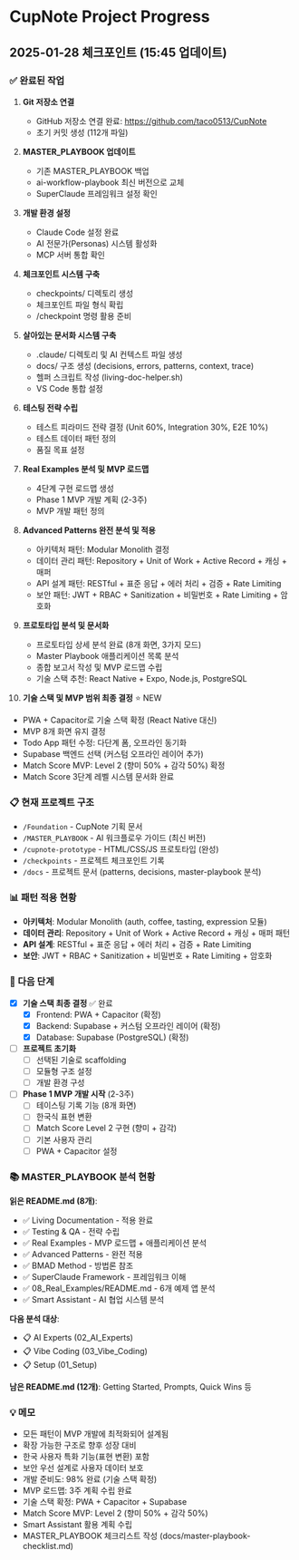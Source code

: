 # CupNote Project Progress

## 2025-01-28 체크포인트 (15:45 업데이트)

### ✅ 완료된 작업
1. **Git 저장소 연결**
   - GitHub 저장소 연결 완료: https://github.com/taco0513/CupNote
   - 초기 커밋 생성 (112개 파일)

2. **MASTER_PLAYBOOK 업데이트**
   - 기존 MASTER_PLAYBOOK 백업
   - ai-workflow-playbook 최신 버전으로 교체
   - SuperClaude 프레임워크 설정 확인

3. **개발 환경 설정**
   - Claude Code 설정 완료
   - AI 전문가(Personas) 시스템 활성화
   - MCP 서버 통합 확인

4. **체크포인트 시스템 구축**
   - checkpoints/ 디렉토리 생성
   - 체크포인트 파일 형식 확립
   - /checkpoint 명령 활용 준비

5. **살아있는 문서화 시스템 구축**
   - .claude/ 디렉토리 및 AI 컨텍스트 파일 생성
   - docs/ 구조 생성 (decisions, errors, patterns, context, trace)
   - 헬퍼 스크립트 작성 (living-doc-helper.sh)
   - VS Code 통합 설정

6. **테스팅 전략 수립**
   - 테스트 피라미드 전략 결정 (Unit 60%, Integration 30%, E2E 10%)
   - 테스트 데이터 패턴 정의
   - 품질 목표 설정

7. **Real Examples 분석 및 MVP 로드맵**
   - 4단계 구현 로드맵 생성
   - Phase 1 MVP 개발 계획 (2-3주)
   - MVP 개발 패턴 정의

8. **Advanced Patterns 완전 분석 및 적용**
   - 아키텍처 패턴: Modular Monolith 결정
   - 데이터 관리 패턴: Repository + Unit of Work + Active Record + 캐싱 + 매퍼
   - API 설계 패턴: RESTful + 표준 응답 + 에러 처리 + 검증 + Rate Limiting
   - 보안 패턴: JWT + RBAC + Sanitization + 비밀번호 + Rate Limiting + 암호화

9. **프로토타입 분석 및 문서화** 
   - 프로토타입 상세 분석 완료 (8개 화면, 3가지 모드)
   - Master Playbook 애플리케이션 목록 분석
   - 종합 보고서 작성 및 MVP 로드맵 수립
   - 기술 스택 추천: React Native + Expo, Node.js, PostgreSQL

10. **기술 스택 및 MVP 범위 최종 결정** ⭐ NEW
   - PWA + Capacitor로 기술 스택 확정 (React Native 대신)
   - MVP 8개 화면 유지 결정
   - Todo App 패턴 수정: 다단계 폼, 오프라인 동기화
   - Supabase 백엔드 선택 (커스텀 오프라인 레이어 추가)
   - Match Score MVP: Level 2 (향미 50% + 감각 50%) 확정
   - Match Score 3단계 레벨 시스템 문서화 완료

### 📋 현재 프로젝트 구조
- `/Foundation` - CupNote 기획 문서
- `/MASTER_PLAYBOOK` - AI 워크플로우 가이드 (최신 버전)
- `/cupnote-prototype` - HTML/CSS/JS 프로토타입 (완성)
- `/checkpoints` - 프로젝트 체크포인트 기록
- `/docs` - 프로젝트 문서 (patterns, decisions, master-playbook 분석)

### 📊 패턴 적용 현황
- **아키텍처**: Modular Monolith (auth, coffee, tasting, expression 모듈)
- **데이터 관리**: Repository + Unit of Work + Active Record + 캐싱 + 매퍼 패턴
- **API 설계**: RESTful + 표준 응답 + 에러 처리 + 검증 + Rate Limiting
- **보안**: JWT + RBAC + Sanitization + 비밀번호 + Rate Limiting + 암호화

### 🎯 다음 단계
- [x] **기술 스택 최종 결정** ✅ 완료
  - [x] Frontend: PWA + Capacitor (확정)
  - [x] Backend: Supabase + 커스텀 오프라인 레이어 (확정)
  - [x] Database: Supabase (PostgreSQL) (확정)
- [ ] **프로젝트 초기화**
  - [ ] 선택된 기술로 scaffolding
  - [ ] 모듈형 구조 설정
  - [ ] 개발 환경 구성
- [ ] **Phase 1 MVP 개발 시작** (2-3주)
  - [ ] 테이스팅 기록 기능 (8개 화면)
  - [ ] 한국식 표현 변환
  - [ ] Match Score Level 2 구현 (향미 + 감각)
  - [ ] 기본 사용자 관리
  - [ ] PWA + Capacitor 설정

### 📚 MASTER_PLAYBOOK 분석 현황
**읽은 README.md (8개)**:
- ✅ Living Documentation - 적용 완료
- ✅ Testing & QA - 전략 수립
- ✅ Real Examples - MVP 로드맵 + 애플리케이션 분석
- ✅ Advanced Patterns - 완전 적용
- ✅ BMAD Method - 방법론 참조
- ✅ SuperClaude Framework - 프레임워크 이해
- ✅ 08_Real_Examples/README.md - 6개 예제 앱 분석
- ✅ Smart Assistant - AI 협업 시스템 분석

**다음 분석 대상**:
- 📋 AI Experts (02_AI_Experts)
- 📋 Vibe Coding (03_Vibe_Coding)
- 📋 Setup (01_Setup)

**남은 README.md (12개)**: Getting Started, Prompts, Quick Wins 등

### 💡 메모
- 모든 패턴이 MVP 개발에 최적화되어 설계됨
- 확장 가능한 구조로 향후 성장 대비
- 한국 사용자 특화 기능(표현 변환) 포함
- 보안 우선 설계로 사용자 데이터 보호
- 개발 준비도: 98% 완료 (기술 스택 확정)
- MVP 로드맵: 3주 계획 수립 완료
- 기술 스택 확정: PWA + Capacitor + Supabase
- Match Score MVP: Level 2 (향미 50% + 감각 50%)
- Smart Assistant 활용 계획 수립
- MASTER_PLAYBOOK 체크리스트 작성 (docs/master-playbook-checklist.md)